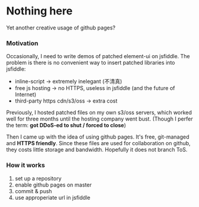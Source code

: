 Nothing here
===
Yet another creative usage of github pages?


### Motivation

Occasionally, I need to write demos of patched element-ui on jsfiddle. The
problem is there is no convenient way to insert patched libraries into jsfiddle:

* inline-script -> extremely inelegant (不清真)
* free js hosting -> no HTTPS, useless in jsfiddle (and the future of Internet)
* third-party https cdn/s3/oss -> extra cost

Previously, I hosted patched files on my own s3/oss servers, which worked well
for three months until the hosting company went bust. (Though I perfer the term:
**got DDoS-ed to shut / forced to close**)

Then I came up with the idea of using github pages. It's free, git-managed and
**HTTPS friendly**. Since these files are used for collaboration on github, they
costs little storage and bandwidth. Hopefully it does not branch ToS.


### How it works

1. set up a repository
2. enable github pages on master
3. commit & push
4. use approperiate url in jsfiddle

